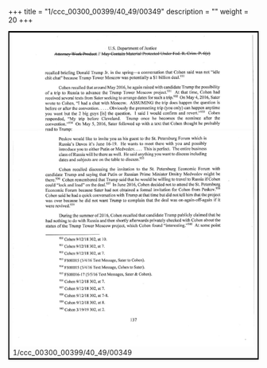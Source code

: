 +++
title = "1/ccc_00300_00399/40_49/00349"
description = ""
weight = 20
+++

<table style="border:2px solid black;max-width:800px;max-height:800px;" 
><tr><td>
<img class="center-fit-jpg"
src="/jpg_/jpg_mueller_report_searchable_349.jpg">
1/ccc_00300_00399/40_49/00349
</img></td></tr></table>
